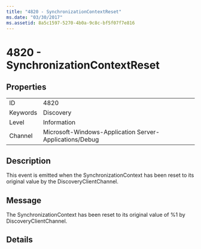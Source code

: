 ```yaml
---
title: "4820 - SynchronizationContextReset"
ms.date: "03/30/2017"
ms.assetid: 8a5c1597-5270-4b0a-9c8c-bf5f07f7e816
---
```

# 4820 - SynchronizationContextReset
## Properties  


|||  
|-|-|  
|ID|4820|  
|Keywords|Discovery|  
|Level|Information|  
|Channel|Microsoft-Windows-Application Server-Applications/Debug|  

## Description  
 This event is emitted when the SynchronizationContext has been reset to its original value by the DiscoveryClientChannel.  

## Message  
 The SynchronizationContext has been reset to its original value of %1 by DiscoveryClientChannel.  

## Details
